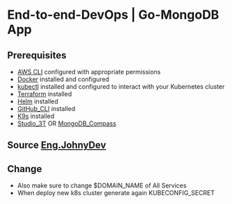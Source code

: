# End-to-end-DevOps | Go-MongoDB App



## Prerequisites

- [AWS CLI](https://docs.aws.amazon.com/cli/latest/userguide/getting-started-install.html) configured with appropriate permissions
- [Docker](https://docs.docker.com/engine/install/) installed and configured
- [kubectl](https://kubernetes.io/docs/tasks/tools/) installed and configured to interact with your Kubernetes cluster
- [Terraform](https://developer.hashicorp.com/terraform/tutorials/aws-get-started/install-cli) installed
- [Helm](https://helm.sh/docs/intro/install/) installed
- [GitHub_CLI](https://github.com/cli/cli) installed
- [K9s](https://k9scli.io/topics/install/) installed
- [Studio_3T](https://studio3t.com/download/) OR [MongoDB_Compass](https://www.mongodb.com/try/download/atlascli)


## Source <a href="https://www.youtube.com/watch?v=evtBxC8MXHY&lc=Ugz3Op2FStcEHRg_crt4AaABAg.9ztOBFwvHB89zwAa3yS6Is" target="_blank">Eng.JohnyDev</a>

## Change

- Also make sure to change $DOMAIN_NAME of All Services
- When deploy new k8s cluster generate again KUBECONFIG_SECRET
